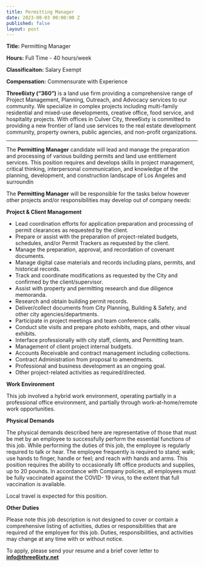 ```yaml
---
title: Permitting Manager
date: 2023-08-03 00:00:00 Z
published: false
layout: post
---
```


**Title:** Permitting Manager

**Hours:** Full Time - 40 hours/week

**Classificaiton:** Salary Exempt
 
**Compensation:** Commensurate with Experience

**Three6ixty (“360”)** is a land use firm providing a comprehensive range of Project Management, Planning, Outreach, and Advocacy services to our community. We specialize in complex projects including multi-family residential and mixed-use developments, creative office, food service, and hospitality projects. With offices in Culver City, three6ixty is committed to providing a new frontier of land use services to the real estate development community, property owners, public agencies, and non-profit organizations.

<hr />

The **Permitting Manager** candidate will lead and manage the preparation and processing of various building permits and land use entitlement services. This position requires and develops skills in project management, critical thinking, interpersonal communication, and knowledge of the planning, development, and construction landscape of Los Angeles and surroundin

The **Permitting Manager** will be responsible for the tasks below however other projects and/or responsibilities may develop out of company needs:

**Project & Client Management**

<ul>
<li>Lead coordination efforts for application preparation and processing of permit clearances as requested by the client.</li>
<li>Prepare or assist with the preparation of project-related budgets, schedules, and/or Permit Trackers as requested by the client.</li>
<li>Manage the preparation, approval, and recordation of covenant documents.</li>
<li>Manage digital case materials and records including plans, permits, and historical records.</li>
<li>Track and coordinate modifications as requested by the City and confirmed by the
client/supervisor.</li>
<li>Assist with property and permitting research and due diligence memoranda.</li>
<li>Research and obtain building permit records.</li>
<li>Deliver/collect documents from City Planning, Building & Safety, and other city
agencies/departments.</li>
<li>Participate in project meetings and team conference calls.</li>
<li>Conduct site visits and prepare photo exhibits, maps, and other visual exhibits.</li>
<li>Interface professionally with city staff, clients, and Permitting team.</li>
<li>Management of client project internal budgets.</li>
<li>Accounts Receivable and contract management including collections.</li>
<li>Contract Administration from proposal to amendments.</li>
<li>Professional and business development as an ongoing goal.</li>
<li>Other project-related activities as required/directed.</li>
</ul>

**Work Environment**

This job involved a hybrid work environment, operating partially in a professional office environment, and partially through work-at-home/remote work opportunities.

**Physical Demands**

The physical demands described here are representative of those that must be met by an employee to successfully perform the essential functions of this job. While performing the duties of this job, the employee is regularly required to talk or hear. The employee frequently is required to stand; walk; use hands to finger, handle or feel; and reach with hands and arms. This position requires the ability to occasionally lift office products and supplies, up to 20 pounds.
In accordance with Company policies, all employees must be fully vaccinated against the COVID- 19 virus, to the extent that full vaccination is available.

Local travel is expected for this position.

**Other Duties**

Please note this job description is not designed to cover or contain a comprehensive listing of activities, duties or responsibilities that are required of the employee for this job. Duties, responsibilities, and activities may change at any time with or without notice.

To apply, please send your resume and a brief cover letter to <a href="mailto:info@three6ixty.net">**info@three6ixty.net**</a>